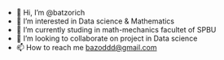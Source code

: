 - 👋 Hi, I’m @batzorich
- 👀 I’m interested in Data science & Mathematics
- 🌱 I’m currently studing in math-mechanics facultet of SPBU
- 💞️ I’m looking to collaborate on project in Data science
- 📫 How to reach me bazoddd@gmail.com

<!---
batzorich/batzorich is a ✨ special ✨ repository because its `README.md` (this file) appears on your GitHub profile.
You can click the Preview link to take a look at your changes.
--->
